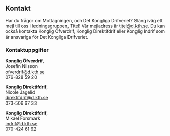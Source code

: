 ## Kontakt

Har du frågor om Mottagningen, och Det Kongliga Drifveriet? Släng iväg ett mejl till oss i ledningsgruppen, Titel! Vår mejladress är [titel@d.kth.se](mailto:titel@d.kth.se). Du kan också kontakta Konglig Öfverdrif, Konglig Direktifdrif eller Konglig Indrif som är ansvariga för Det Kongliga Drifveriet.

### Kontaktuppgifter

**Konglig Öfverdrif**, <br />
Josefin Nilsson<br />
[ofverdrif@d.kth.se](mailto:ofverdrif@d.kth.se)<br />
076-828 59 20

**Konglig Direktifdrif**, <br />
Nicole Jagelid <br />
[direktifdrif@d.kth.se](mailto:direktifdrif@d.kth.se)<br />
073-506 67 33

**Konglig Direktifdrif**, <br />
Mikael Forsmark<br />
[indrif@d.kth.se](mailto:indrif@d.kth.se)<br />
070-424 61 62 
